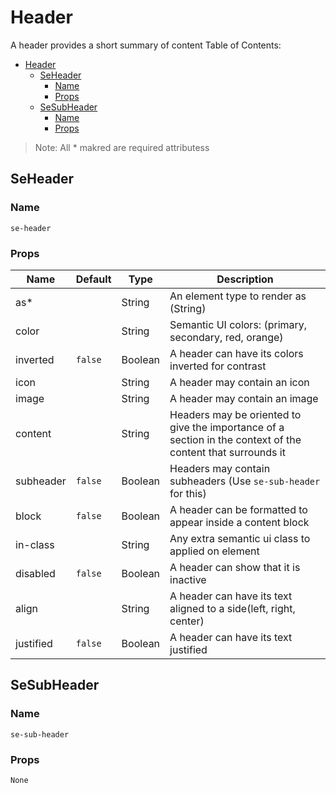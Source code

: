 # Header

A header provides a short summary of content
Table of Contents:

- [Header](#header)
    - [SeHeader](#seheader)
        - [Name](#name)
        - [Props](#props)
    - [SeSubHeader](#sesubheader)
        - [Name](#name)
        - [Props](#props)

> Note: All * makred are required attributess

## SeHeader
### Name 
`se-header`
### Props
| Name      | Default | Type    | Description                                                                                                 |
| --------- | ------- | ------- | ----------------------------------------------------------------------------------------------------------- |
| as*       |         | String  | An element type to render as (String)                                                                       |
| color     |         | String  | Semantic UI colors: (primary, secondary, red, orange)                                                       |
| inverted  | `false` | Boolean | A header can have its colors inverted for contrast                                                          |
| icon      |         | String  | A header may contain an icon                                                                                |
| image     |         | String  | A header may contain an image                                                                               |
| content   |         | String  | Headers may be oriented to give the importance of a section in the context of the content that surrounds it |
| subheader | `false` | Boolean | Headers may contain subheaders (Use `se-sub-header` for this)                                               |
| block     | `false` | Boolean | A header can be formatted to appear inside a content block                                                  |
| in-class  |         | String  | Any extra semantic ui class to applied on element                                                           |
| disabled  | `false` | Boolean | A header can show that it is inactive                                                                       |
| align     |         | String  | A header can have its text aligned to a side(left, right, center)                                           |
| justified | `false` | Boolean | A header can have its text justified                                                                        |


## SeSubHeader
### Name
`se-sub-header`
### Props
`None`